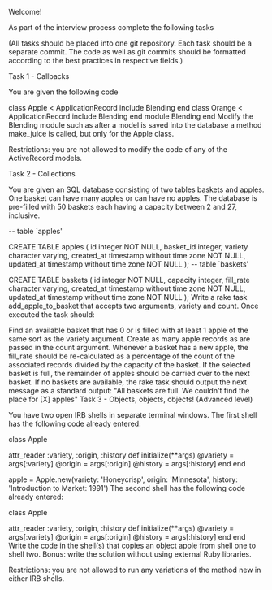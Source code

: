 Welcome!

As part of the interview process complete the following tasks

(All tasks should be placed into one git repository. Each task should be a separate commit. The code as well as git commits should be formatted according to the best practices in respective fields.)

Task 1 - Callbacks

You are given the following code

class Apple < ApplicationRecord
  include Blending
end
class Orange < ApplicationRecord
  include Blending
end
module Blending
end
Modify the Blending module such as after a model is saved into the database a method make_juice is called, but only for the Apple class.

Restrictions: you are not allowed to modify the code of any of the ActiveRecord models.

Task 2 - Collections

You are given an SQL database consisting of two tables baskets and apples. One basket can have many apples or can have no apples. The database is pre-filled with 50 baskets each having a capacity between 2 and 27, inclusive.

-- table `apples'

CREATE TABLE apples (
    id integer NOT NULL,
    basket_id integer,
    variety character varying,
    created_at timestamp without time zone NOT NULL,
    updated_at timestamp without time zone NOT NULL
);
-- table `baskets'

CREATE TABLE baskets (
    id integer NOT NULL,
    capacity integer,
    fill_rate character varying,
    created_at timestamp without time zone NOT NULL,
    updated_at timestamp without time zone NOT NULL
);
Write a rake task add_apple_to_basket that accepts two arguments, variety and count. Once executed the task should:

Find an available basket that has 0 or is filled with at least 1 apple of the same sort as the variety argument.
Create as many apple records as are passed in the count argument.
Whenever a basket has a new apple, the fill_rate should be re-calculated as a percentage of the count of the associated records divided by the capacity of the basket.
If the selected basket is full, the remainder of apples should be carried over to the next basket.
If no baskets are available, the rake task should output the next message as a standard output: "All baskets are full. We couldn't find the place for \[X\] apples"
Task 3 - Objects, objects, objects! (Advanced level)

You have two open IRB shells in separate terminal windows. The first shell has the following code already entered:

class Apple

  attr_reader :variety, :origin, :history
  def initialize(**args)
    @variety = args[:variety]
    @origin = args[:origin]
    @history = args[:history]
  end
end

apple = Apple.new(variety: 'Honeycrisp', origin: 'Minnesota', history: 'Introduction to Market: 1991')
The second shell has the following code already entered:

class Apple

  attr_reader :variety, :origin, :history
  def initialize(**args)
    @variety = args[:variety]
    @origin = args[:origin]
    @history = args[:history]
  end
end
Write the code in the shell(s) that copies an object apple from shell one to shell two. Bonus: write the solution without using external Ruby libraries.

Restrictions: you are not allowed to run any variations of the method new in either IRB shells.
